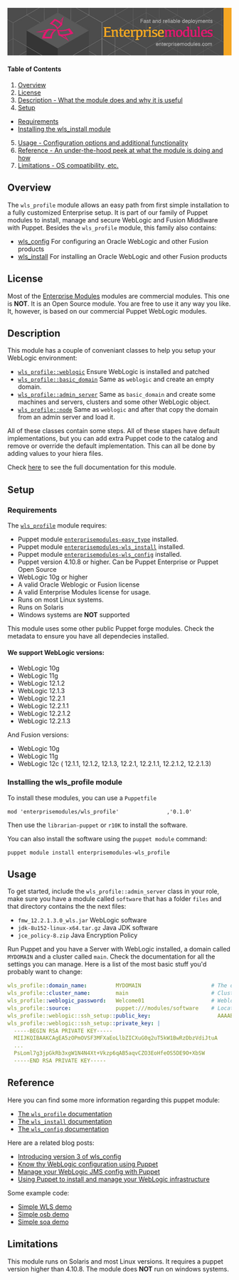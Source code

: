 
[![Enterprise Modules](https://raw.githubusercontent.com/enterprisemodules/public_images/master/banner1.jpg)](https://www.enterprisemodules.com)

#### Table of Contents

1. [Overview](#overview)
2. [License](#license)
3. [Description - What the module does and why it is useful](#description)
4. [Setup](#setup)
  * [Requirements](#requirements)
  * [Installing the wls_install module](#installing-the-wls_install-module)
5. [Usage - Configuration options and additional functionality](#usage)
6. [Reference - An under-the-hood peek at what the module is doing and how](#reference)
7. [Limitations - OS compatibility, etc.](#limitations)

## Overview

The `wls_profile` module allows an easy path from first simple installation to a fully customized Enterprise setup. It is part of our family of Puppet modules to install, manage and secure WebLogic and Fusion Middlware with Puppet. Besides the `wls_profile` module, this family also contains:

- [wls_config](https://www.enterprisemodules.com/shop/products/puppet-wls_config-module) For configuring an Oracle WebLogic and other Fusion products
- [wls_install](https://www.enterprisemodules.com/shop/products/puppet-wls_install-module) For installing an Oracle WebLogic and other Fusion products

## License

Most of the [Enterprise Modules](https://www.enterprisemodules.com) modules are commercial modules. This one is **NOT**. It is an Open Source module. You are free to use it any way you like. It, however, is based on our commercial Puppet WebLogic modules.

## Description

This module has a couple of conveniant classes to help you setup your WebLogic environment:

- [`wls_profile::weblogic`](https://www.enterprisemodules.com/docs/wls_profile/weblogic.html)       Ensure WebLogic is installed and patched
- [`wls_profile::basic_domain`](https://www.enterprisemodules.com/docs/wls_profile/basic_domain.html)   Same as `weblogic` and create an empty domain.
- [`wls_profile::admin_server`](https://www.enterprisemodules.com/docs/wls_profile/admin_server.html)   Same as `basic_domain` and create some machines and servers, clusters and some other WebLogic object.
- [`wls_profile::node`](https://www.enterprisemodules.com/docs/wls_profile/node.html)           Same as `weblogic` and after that copy the domain from an admin server and load it.

All of these classes contain some steps. All of these stapes have default implementations, but you can add extra Puppet code to the catalog and remove or override the default implementation. This can all be done by adding values to your hiera files.

Check [here](https://www.enterprisemodules.com/docs/wls_profile/description.html) to see the full documentation for this module.

## Setup

### Requirements

The [`wls_profile`](https://www.enterprisemodules.com/shop/products/puppet-wls_install-module) module requires:

- Puppet module [`enterprisemodules-easy_type`](https://forge.puppet.com/enterprisemodules/easy_type) installed.
- Puppet module [`enterprisemodules-wls_install`](https://forge.puppet.com/enterprisemodules/wls_install) installed.
- Puppet module [`enterprisemodules-wls_config`](https://forge.puppet.com/enterprisemodules/wls_config) installed.
- Puppet version 4.10.8 or higher. Can be Puppet Enterprise or Puppet Open Source
- WebLogic 10g or higher
- A valid Oracle Weblogic or Fusion license
- A valid Enterprise Modules license for usage.
- Runs on most Linux systems.
- Runs on Solaris
- Windows systems are **NOT** supported

This module uses some other public Puppet forge modules. Check the metadata to ensure you have all dependecies installed.

#### We support WebLogic versions:

- WebLogic 10g
- WebLogic 11g
- WebLogic 12.1.2
- WebLogic 12.1.3
- WebLogic 12.2.1
- WebLogic 12.2.1.1
- WebLogic 12.2.1.2
- WebLogic 12.2.1.3

And Fusion versions:

- WebLogic 10g
- WebLogic 11g
- WebLogic 12c ( 12.1.1, 12.1.2, 12.1.3, 12.2.1, 12.2.1.1, 12.2.1.2, 12.2.1.3)

### Installing the wls_profile module

To install these modules, you can use a `Puppetfile`

```
mod 'enterprisemodules/wls_profile'               ,'0.1.0'
```

Then use the `librarian-puppet` or `r10K` to install the software.

You can also install the software using the `puppet module`  command:

```
puppet module install enterprisemodules-wls_profile
```
## Usage

To get started, include the `wls_profile::admin_server` class in your role, make sure you have a module called `software` that has a folder `files` and that directory contains the the next files:

- `fmw_12.2.1.3.0_wls.jar`      WebLogic software
- `jdk-8u152-linux-x64.tar.gz`  Java JDK software
- `jce_policy-8.zip`            Java Encryption Policy

Run Puppet and you have a Server with WebLogic installed, a domain called `MYDOMAIN` and a cluster called `main`.  Check the documentation for all the settings you can manage. Here is a list of the most basic stuff you'd probably want to change:

```yaml
wls_profile::domain_name:         MYDOMAIN                      # The domain name
wls_profile::cluster_name:        main                          # Cluster name
wls_profile::weblogic_password:   Welcome01                     # Weblogic password
wls_profile::source:              puppet:///modules/software    # Location where the files are fetched from
wls_profile::weblogic::ssh_setup::public_key:                     AAAAB3N.....M43olbQ==
wls_profile::weblogic::ssh_setup::private_key: |
  -----BEGIN RSA PRIVATE KEY-----
  MIIJKQIBAAKCAgEA5zOPmOVSF3MFXaEoLlbZICXuG0q2uT5kW1BwRzDbzVdiJtuA
  ...
  PsLoml7g3jpGkRb3xgW1N4N4Xt+Vkzp6qAB5aqvCZO3EoHfeOS5DE9O+XbSW
  -----END RSA PRIVATE KEY-----
```

## Reference

Here you can find some more information regarding this puppet module:
- [The `wls_profile` documentation](https://www.enterprisemodules.com/docs/wls_profile/description.html)
- [The `wls_install` documentation](https://www.enterprisemodules.com/docs/wls_install/description.html)
- [The `wls_config` documentation](https://www.enterprisemodules.com/docs/wls_config/description.html)

Here are a related blog posts:
- [Introducing version 3 of wls_config](https://www.enterprisemodules.com//blog/2016/05/introducing-version-3-of-wls-config/)
- [Know thy WebLogic configuration using Puppet](https://www.enterprisemodules.com//blog/2016/01/know-thy-weblogic-configuration-using-puppet/)
- [Manage your WebLogic JMS config with Puppet](https://www.enterprisemodules.com//blog/2016/01/manage-your-weblogic-jms-config-with-puppet/)
- [Using Puppet to install and manage your WebLogic infrastructure](https://www.enterprisemodules.com//blog/2015/11/using-puppet-to-configure-your-weblogic-infrastructure/)

Some example code:
- [Simple WLS demo](https://github.com/enterprisemodules/simple_wls_demo)
- [Simple osb demo](https://github.com/enterprisemodules/simple_osb_demo)
- [Simple soa demo](https://github.com/enterprisemodules/simple_soa_demo)

## Limitations

This module runs on Solaris and most Linux versions. It requires a puppet version higher than 4.10.8. The module does **NOT** run on windows systems.
